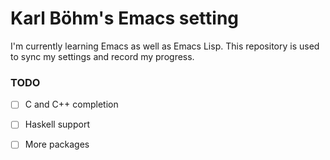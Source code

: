 # Karl Böhm's Emacs setting

I'm currently learning Emacs as well as Emacs Lisp. This repository is used to sync my settings and record my progress.

### TODO

- [ ] C and C++ completion

- [ ] Haskell support

- [ ] More packages

